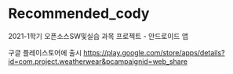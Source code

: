 # Recommended_cody
2021-1학기 오픈소스SW및실습 과목 프로젝트 - 안드로이드 앱

구글 플레이스토어에 출시 https://play.google.com/store/apps/details?id=com.project.weatherwear&pcampaignid=web_share
